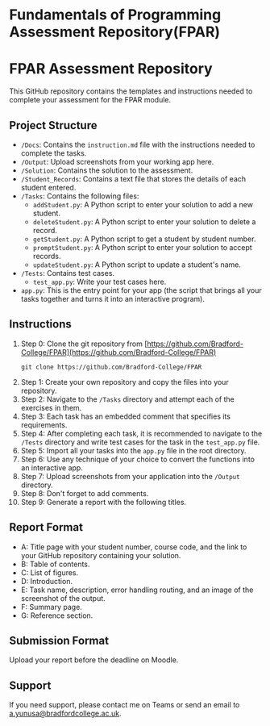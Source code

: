 # Fundamentals of Programming Assessment Repository(FPAR)

# FPAR Assessment Repository

This GitHub repository contains the templates and instructions needed to complete your assessment for the FPAR module.

## Project Structure

- `/Docs`: Contains the `instruction.md` file with the instructions needed to complete the tasks.
- `/Output`: Upload screenshots from your working app here.
- `/Solution`: Contains the solution to the assessment.
- `/Student_Records`: Contains a text file that stores the details of each student entered.
- `/Tasks`: Contains the following files:
    - `addStudent.py`: A Python script to enter your solution to add a new student.
    - `deleteStudent.py`: A Python script to enter your solution to delete a record.
    - `getStudent.py`: A Python script to get a student by student number.
    - `promptStudent.py`: A Python script to enter your solution to accept records.
    - `updateStudent.py`: A Python script to update a student's name.
- `/Tests`: Contains test cases.
    - `test_app.py`: Write your test cases here.
- `app.py`: This is the entry point for your app (the script that brings all your tasks together and turns it into an interactive program).

## Instructions

1. Step 0: Clone the git repository from [https://github.com/Bradford-College/FPAR](https://github.com/Bradford-College/FPAR)
    ```
    git clone https://github.com/Bradford-College/FPAR
    ```
2. Step 1: Create your own repository and copy the files into your repository.
3. Step 2: Navigate to the `/Tasks` directory and attempt each of the exercises in them.
4. Step 3: Each task has an embedded comment that specifies its requirements.
5. Step 4: After completing each task, it is recommended to navigate to the `/Tests` directory and write test cases for the task in the `test_app.py` file.
6. Step 5: Import all your tasks into the `app.py` file in the root directory.
7. Step 6: Use any technique of your choice to convert the functions into an interactive app.
8. Step 7: Upload screenshots from your application into the `/Output` directory.
9. Step 8: Don't forget to add comments.
10. Step 9: Generate a report with the following titles.

## Report Format

- A: Title page with your student number, course code, and the link to your GitHub repository containing your solution.
- B: Table of contents.
- C: List of figures.
- D: Introduction.
- E: Task name, description, error handling routing, and an image of the screenshot of the output.
- F: Summary page.
- G: Reference section.

## Submission Format

Upload your report before the deadline on Moodle.

## Support

If you need support, please contact me on Teams or send an email to a.yunusa@bradfordcollege.ac.uk.
